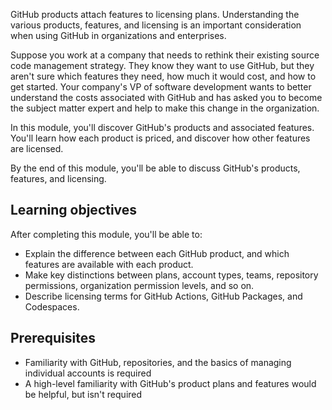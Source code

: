 GitHub products attach features to licensing plans. Understanding the various products, features, and licensing is an important consideration when using GitHub in organizations and enterprises.

Suppose you work at a company that needs to rethink their existing source code management strategy. They know they want to use GitHub, but they aren't sure which features they need, how much it would cost, and how to get started. Your company's VP of software development wants to better understand the costs associated with GitHub and has asked you to become the subject matter expert and help to make this change in the organization.

In this module, you'll discover GitHub's products and associated features. You'll learn how each product is priced, and discover how other features are licensed.

By the end of this module, you'll be able to discuss GitHub's products, features, and licensing.

## Learning objectives

After completing this module, you'll be able to:

- Explain the difference between each GitHub product, and which features are available with each product.
- Make key distinctions between plans, account types, teams, repository permissions, organization permission levels, and so on.
- Describe licensing terms for GitHub Actions, GitHub Packages, and Codespaces.

## Prerequisites

- Familiarity with GitHub, repositories, and the basics of managing individual accounts is required
- A high-level familiarity with GitHub's product plans and features would be helpful, but isn't required

